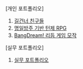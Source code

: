 [개인 포트폴리오]

1. <a href="https://youtu.be/wvwBp1RAkI0" target="_blank">길건너 친구들</a>
2. <a href="https://github.com/pcw0611/codes/tree/master/portfolios/arknights-base" target="_blank">명일방주 기반 턴제 RPG</a>
3. <a href="https://youtu.be/K6PNCR38nDU" target="_blank">BangDream! 리듬 게임 모작</a>

[실무 포트폴리오]
1. <a href="https://youtu.be/BhuakHSvScs" target="_blank">실무 포트폴리오</a>

